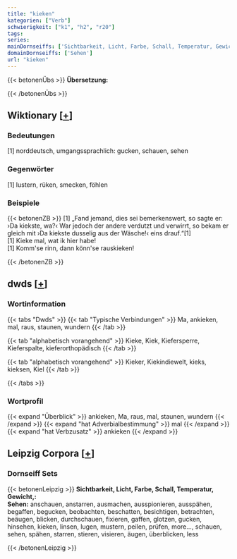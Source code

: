 ```yaml
---
title: "kieken"
kategorien: ["Verb"]
schwierigkeit: ["k1", "h2", "r20"]
tags:
series:
mainDornseiffs: ['Sichtbarkeit, Licht, Farbe, Schall, Temperatur, Gewicht,']
domainDornseiffs: ['Sehen']
url: "kieken"
---
```


{{< betonenÜbs >}}
**Übersetzung:**  
  
{{< /betonenÜbs >}}

## Wiktionary [[+](https://de.wiktionary.org/wiki/kieken)]

### Bedeutungen
[1] norddeutsch, umgangssprachlich: gucken, schauen, sehen  

### Gegenwörter
[1] lustern, rüken, smecken, föhlen  

### Beispiele
{{< betonenZB >}}
[1] „Fand jemand, dies sei bemerkenswert, so sagte er: ›Da kiekste, wa?‹ War jedoch der andere verdutzt und verwirrt, so bekam er gleich mit ›Da kiekste dusselig aus der Wäsche!‹ eins drauf.“[1]  
[1] Kieke mal, wat ik hier habe!  
[1] Komm'se rinn, dann könn'se rauskieken!  

{{< /betonenZB >}}


## dwds [[+](https://www.dwds.de/wb/kieken)]

### Wortinformation
{{< tabs "Dwds" >}}
{{< tab "Typische Verbindungen" >}}
Ma, ankieken, mal, raus, staunen, wundern
{{< /tab >}}

{{< tab "alphabetisch vorangehend" >}}
Kieke, Kiek, Kiefersperre, Kieferspalte, kieferorthopädisch
{{< /tab >}}

{{< tab "alphabetisch vorangehend" >}}
Kieker, Kiekindiewelt, kieks, kieksen, Kiel
{{< /tab >}}

{{< /tabs >}}

### Wortprofil
{{< expand "Überblick" >}} ankieken, Ma, raus, mal, staunen, wundern {{< /expand >}}
{{< expand "hat Adverbialbestimmung" >}} mal {{< /expand >}}
{{< expand "hat Verbzusatz" >}} ankieken {{< /expand >}}

## Leipzig Corpora [[+](https://corpora.uni-leipzig.de/en/res?word=kieken&corpusId=deu_newscrawl-public_2018)]

### Dornseiff Sets
{{< betonenLeipzig >}}
**Sichtbarkeit, Licht, Farbe, Schall, Temperatur, Gewicht,:**  
**Sehen:** anschauen, anstarren, ausmachen, ausspionieren, ausspähen, begaffen, begucken, beobachten, beschatten, besichtigen, betrachten, beäugen, blicken, durchschauen, fixieren, gaffen, glotzen, gucken, hinsehen, kieken, linsen, lugen, mustern, peilen, prüfen, more..., schauen, sehen, spähen, starren, stieren, visieren, äugen, überblicken, less  

{{< /betonenLeipzig >}}
